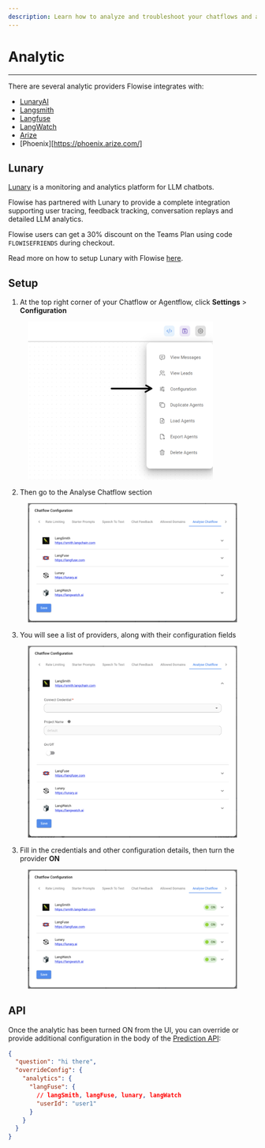 ```yaml
---
description: Learn how to analyze and troubleshoot your chatflows and agentflows
---
```


# Analytic

***

There are several analytic providers Flowise integrates with:

* [LunaryAI](https://lunary.ai/)
* [Langsmith](https://smith.langchain.com/)
* [Langfuse](https://langfuse.com/)
* [LangWatch](https://langwatch.ai/)
* [Arize](https://arize.com/)
* [Phoenix][https://phoenix.arize.com/]

## Lunary

[Lunary](https://lunary.ai/) is a monitoring and analytics platform for LLM chatbots.

Flowise has partnered with Lunary to provide a complete integration supporting user tracing, feedback tracking, conversation replays and detailed LLM analytics.

Flowise users can get a 30% discount on the Teams Plan using code `FLOWISEFRIENDS` during checkout.

Read more on how to setup Lunary with Flowise [here](https://lunary.ai/docs/integrations/flowise).

## Setup

1. At the top right corner of your Chatflow or Agentflow, click **Settings** > **Configuration**

<figure><img src="../.gitbook/assets/analytic-1.webp" alt="Screenshot of user clicking in the configuration menu" width="375"><figcaption></figcaption></figure>

2. Then go to the Analyse Chatflow section

<figure><img src="../.gitbook/assets/analytic-2.png" alt="Screenshot of the Analyse Chatflow section with the different Analytics providers"><figcaption></figcaption></figure>

3. You will see a list of providers, along with their configuration fields

<figure><img src="../.gitbook/assets/image (82).png" alt="Screenshot of an analytics provider with credentials fields expanded"><figcaption></figcaption></figure>

3. Fill in the credentials and other configuration details, then turn the provider **ON**

<figure><img src="../.gitbook/assets/image (83).png" alt="Screenshot of analytics providers enabled"><figcaption></figcaption></figure>

## API

Once the analytic has been turned ON from the UI, you can override or provide additional configuration in the body of the [Prediction API](api.md#prediction-api):

```json
{
  "question": "hi there",
  "overrideConfig": {
    "analytics": {
      "langFuse": {
        // langSmith, langFuse, lunary, langWatch
        "userId": "user1"
      }
    }
  }
}
```
